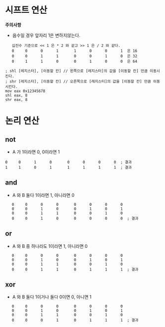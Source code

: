 # 시프트 연산
**주의사항**
- 음수일 경우 앞자리 1은 변하지않는다.
```Text
   십진수 기준으로 << 1 은 * 2 와 같고 >> 1 은 / 2 와 같다.
   0     0      0      1       1      0      0      1  은 16
   0     0      1      1       0      0      1      0  은 32
   0     1      1      0       0      1      0      0  은 64 
```
```Assembly
; shl [레지스터], [이동할 칸] // 왼쪽으로 [레지스터]의 값을 [이동할 칸] 만큼 이동시킨다.
; shr [레지스터], [이동할 칸] // 오른쪽으로 [레지스터]의 값을 [이동할 칸] 만큼 이동시킨다.
mov eax 0x12345678
shl eax, 8
shr eax, 8
```
# 논리 연산
## not
- A 가 1이라면 0, 0이라면 1
```Assembly
0     0      1      0       0      0      0      0  ; 결과
1     1      0      1       1      1      1      1  ; 결과
```
## and
- A 와 B 둘다 1이라면 1, 아니라면 0
```Assembly
   0     0      0      0       0      0      0      0
   0     0      1      0       0      1      0      1
   0     0      1      1       0      0      1      0
   0     0      1      0       0      0      0      0  ; 결과
```
## or
- A 와 B 중 하나라도 1이라면 1, 아니라면 0
```Assembly
   0     0      0      0       0      0      0      0
   0     0      1      0       0      1      0      1
   0     0      1      1       0      0      1      0
   0     0      1      1       0      1      1      1  ; 결과
```
## xor
- A 와 B 둘다 1이거나 둘다 0이면 0, 아니면 1
```Assembly
   0     0      0      0       0      0      0      0
   0     0      1      0       0      1      0      1
   0     0      1      1       0      0      1      0
   0     0      0      1       0      1      1      1  ; 결과
```

